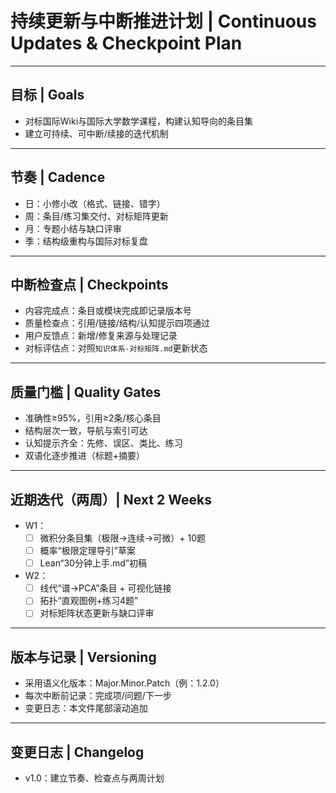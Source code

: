 # 持续更新与中断推进计划 | Continuous Updates & Checkpoint Plan

---

## 目标 | Goals

- 对标国际Wiki与国际大学数学课程，构建认知导向的条目集
- 建立可持续、可中断/续接的迭代机制

---

## 节奏 | Cadence

- 日：小修小改（格式、链接、错字）
- 周：条目/练习集交付、对标矩阵更新
- 月：专题小结与缺口评审
- 季：结构级重构与国际对标复盘

---

## 中断检查点 | Checkpoints

- 内容完成点：条目或模块完成即记录版本号
- 质量检查点：引用/链接/结构/认知提示四项通过
- 用户反馈点：新增/修复来源与处理记录
- 对标评估点：对照`知识体系-对标矩阵.md`更新状态

---

## 质量门槛 | Quality Gates

- 准确性≥95%，引用≥2条/核心条目
- 结构层次一致，导航与索引可达
- 认知提示齐全：先修、误区、类比、练习
- 双语化逐步推进（标题+摘要）

---

## 近期迭代（两周）| Next 2 Weeks

- W1：
  - [ ] 微积分条目集（极限→连续→可微）+ 10题
  - [ ] 概率“极限定理导引”草案
  - [ ] Lean“30分钟上手.md”初稿
- W2：
  - [ ] 线代“谱→PCA”条目 + 可视化链接
  - [ ] 拓扑“直观图例+练习4题”
  - [ ] 对标矩阵状态更新与缺口评审

---

## 版本与记录 | Versioning

- 采用语义化版本：Major.Minor.Patch（例：1.2.0）
- 每次中断前记录：完成项/问题/下一步
- 变更日志：本文件尾部滚动追加

---

## 变更日志 | Changelog

- v1.0：建立节奏、检查点与两周计划

